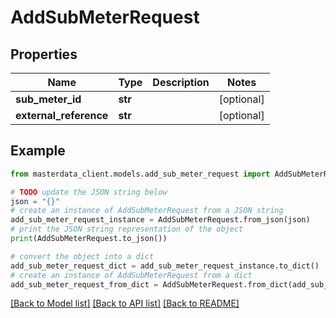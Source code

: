 # AddSubMeterRequest


## Properties

Name | Type | Description | Notes
------------ | ------------- | ------------- | -------------
**sub_meter_id** | **str** |  | [optional] 
**external_reference** | **str** |  | [optional] 

## Example

```python
from masterdata_client.models.add_sub_meter_request import AddSubMeterRequest

# TODO update the JSON string below
json = "{}"
# create an instance of AddSubMeterRequest from a JSON string
add_sub_meter_request_instance = AddSubMeterRequest.from_json(json)
# print the JSON string representation of the object
print(AddSubMeterRequest.to_json())

# convert the object into a dict
add_sub_meter_request_dict = add_sub_meter_request_instance.to_dict()
# create an instance of AddSubMeterRequest from a dict
add_sub_meter_request_from_dict = AddSubMeterRequest.from_dict(add_sub_meter_request_dict)
```
[[Back to Model list]](../README.md#documentation-for-models) [[Back to API list]](../README.md#documentation-for-api-endpoints) [[Back to README]](../README.md)


